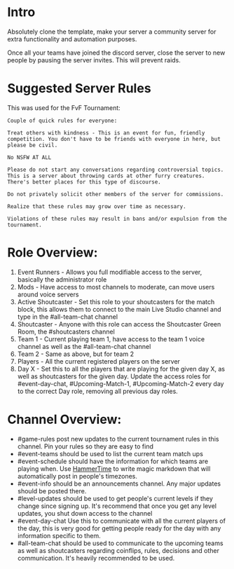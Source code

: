 # Intro

Absolutely clone the template, make your server a community server for extra functionality and automation purposes. 

Once all your teams have joined the discord server, close the server to new people by pausing the server invites. This will prevent raids.

# Suggested Server Rules

This was used for the FvF Tournament:

```
Couple of quick rules for everyone:

Treat others with kindness - This is an event for fun, friendly competition. You don't have to be friends with everyone in here, but please be civil.

No NSFW AT ALL

Please do not start any conversations regarding controversial topics. This is a server about throwing cards at other furry creatures. There's better places for this type of discourse.

Do not privately solicit other members of the server for commissions.

Realize that these rules may grow over time as necessary.

Violations of these rules may result in bans and/or expulsion from the tournament.
```

# Role Overview:

1. Event Runners - Allows you full modifiable access to the server, basically the administrator role
2. Mods - Have access to most channels to moderate, can move users around voice servers
3. Active Shoutcaster - Set this role to your shoutcasters for the match block, this allows them to connect to the main Live Studio channel and type in the #all-team-chat channel
4. Shoutcaster - Anyone with this role can access the Shoutcaster Green Room, the #shoutcasters channel
5. Team 1 - Current playing team 1, have access to the team 1 voice channel as well as the #all-team-chat channel
6. Team 2 - Same as above, but for team 2
7. Players - All the current registered players on the server
8. Day X - Set this to all the players that are playing for the given day X, as well as shoutcasters for the given day. Update the access roles for #event-day-chat, #Upcoming-Match-1, #Upcoming-Match-2 every day to the correct Day role, removing all previous day roles.

# Channel Overview:

* #game-rules post new updates to the current tournament rules in this channel. Pin your rules so they are easy to find
* #event-teams should be used to list the current team match ups
* #event-schedule should have the information for which teams are playing when. Use [HammerTime](https://hammertime.cyou/) to write magic markdown that will automatically post in people's timezones.
* #event-info should be an announcements channel. Any major updates should be posted there.
* #level-updates should be used to get people's current levels if they change since signing up. It's recommend that once you get any level updates, you shut down access to the channel
* #event-day-chat Use this to communicate with all the current players of the day, this is very good for getting people ready for the day with any information specific to them.
* #all-team-chat should be used to communicate to the upcoming teams as well as shoutcasters regarding coinflips, rules, decisions and other communication. It's heavily recommended to be used.
